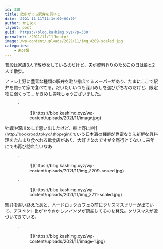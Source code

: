 ```yaml
---
id: 330
title: 散歩がてら駅弁を買いに
date: '2021-11-11T11:10:00+09:00'
author: かしめぐ
layout: post
guid: 'https://blog.kashimg.xyz/?p=330'
permalink: /2021/11/11/bento/
image: /wp-content/uploads/2021/11/img_8209-scaled.jpg
categories:
    - 未分類
---
```


普段は家族3人で散歩をしているのだけど、夫が資料作りのためこの日は娘と2人で散歩。

アトレ上野に豊富な種類の駅弁を取り揃えてるスーパーがあり、たまにここで駅弁を買って家で食べてる。だいたいいつも深川めしを選びがちなのだけど、限定物に弱くって… かきめし美味しゅうございました。

<figure class="is-layout-flex wp-block-gallery-1 wp-block-gallery columns-1 is-cropped">- <figure>![](https://blog.kashimg.xyz/wp-content/uploads/2021/11/image.jpg)</figure>

</figure>牡蠣や深川めしで思い出したけど、東上野に[吟](http://bookroad.tokyo/shop/gin/)ていう日本酒の種類が豊富なうえ新鮮な貝料理をたんまり食べれる飲食店があり、大好きなのですが全然行けてない… 来年にでも再び訪れたいなあ

<figure class="is-layout-flex wp-block-gallery-3 wp-block-gallery columns-2 is-cropped">- <figure>![](https://blog.kashimg.xyz/wp-content/uploads/2021/11/img_8209-scaled.jpg)</figure>
- <figure>![](https://blog.kashimg.xyz/wp-content/uploads/2021/11/img_8211-scaled.jpg)</figure>

</figure>駅弁を書い終えたあと、ハードロックカフェの前にクリスマスツリーが出ていて、アスペクト比がややおかしいパンダが鎮座してるのを発見。クリスマスが近づいてきている。

<figure class="is-layout-flex wp-block-gallery-5 wp-block-gallery columns-1 is-cropped">- <figure>![](https://blog.kashimg.xyz/wp-content/uploads/2021/11/image-1.jpg)</figure>

</figure>